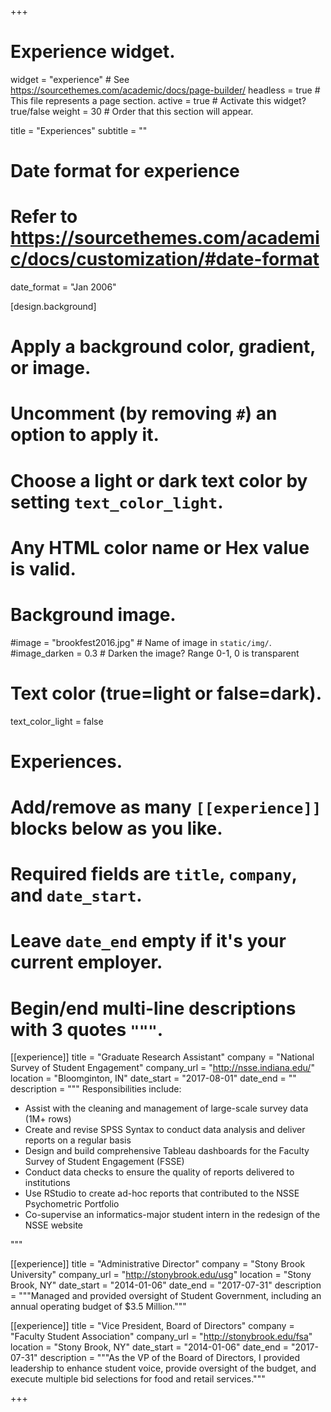 +++
# Experience widget.
widget = "experience"  # See https://sourcethemes.com/academic/docs/page-builder/
headless = true  # This file represents a page section.
active = true  # Activate this widget? true/false
weight = 30  # Order that this section will appear.

title = "Experiences"
subtitle = ""

# Date format for experience
#   Refer to https://sourcethemes.com/academic/docs/customization/#date-format
date_format = "Jan 2006"

[design.background]
  # Apply a background color, gradient, or image.
  #   Uncomment (by removing `#`) an option to apply it.
  #   Choose a light or dark text color by setting `text_color_light`.
  #   Any HTML color name or Hex value is valid.

  # Background image.
  #image = "brookfest2016.jpg"  # Name of image in `static/img/`.
  #image_darken = 0.3  # Darken the image? Range 0-1, 0 is transparent
  
  # Text color (true=light or false=dark).
  text_color_light = false

# Experiences.
#   Add/remove as many `[[experience]]` blocks below as you like.
#   Required fields are `title`, `company`, and `date_start`.
#   Leave `date_end` empty if it's your current employer.
#   Begin/end multi-line descriptions with 3 quotes `"""`.
[[experience]]
  title = "Graduate Research Assistant"
  company = "National Survey of Student Engagement"
  company_url = "http://nsse.indiana.edu/"
  location = "Bloomginton, IN"
  date_start = "2017-08-01"
  date_end = ""
  description = """
  Responsibilities include:
  
  * Assist with the cleaning and management of large-scale survey data (1M+ rows)
  * Create and revise SPSS Syntax to conduct data analysis and deliver reports on a regular basis 
  * Design and build comprehensive Tableau dashboards for the Faculty Survey of Student Engagement (FSSE)
  * Conduct data checks to ensure the quality of reports delivered to institutions
  * Use RStudio to create ad-hoc reports that contributed to the NSSE Psychometric Portfolio
  * Co-supervise an informatics-major student intern in the redesign of the NSSE website


  """

[[experience]]
  title = "Administrative Director"
  company = "Stony Brook University"
  company_url = "http://stonybrook.edu/usg"
  location = "Stony Brook, NY"
  date_start = "2014-01-06"
  date_end = "2017-07-31"
  description = """Managed and provided oversight of Student Government, including an annual operating budget of $3.5 Million."""
  
[[experience]]
  title = "Vice President, Board of Directors"
  company = "Faculty Student Association"
  company_url = "http://stonybrook.edu/fsa"
  location = "Stony Brook, NY"
  date_start = "2014-01-06"
  date_end = "2017-07-31"
  description = """As the VP of the Board of Directors, I provided leadership to enhance student voice, provide oversight of the budget, and execute multiple bid selections for food and retail services."""

+++
